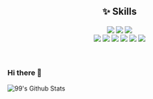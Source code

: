 ## <p align="center">✨ Skills</p>
<div align="center">
<a href="https://github.com/haesa"><img src="https://img.shields.io/badge/HTML5-E34F26?style=flat-square&logo=HTML5&logoColor=white"/></a>
<a href="https://github.com/haesa"><img src="https://img.shields.io/badge/CSS3-1572B6?style=flat-square&logo=CSS3&logoColor=white"/></a>
<a href="https://github.com/haesa"><img src="https://img.shields.io/badge/JavaScript-F7DF1E?style=flat-square&logo=JavaScript&logoColor=black"/></a>
<br/>
<a href="https://github.com/haesa"><img src="https://img.shields.io/badge/React-61DAFB?style=flat-square&logo=React&logoColor=black"/></a>
<a href="https://github.com/haesa"><img src="https://img.shields.io/badge/Postman-FF6C37?style=flat-square&logo=Postman&logoColor=white"/></a>
<a href="https://github.com/haesa"><img src="https://img.shields.io/badge/PostCSS-DD3A0A?style=flat-square&logo=PostCSS&logoColor=white"/></a>
<a href="https://github.com/haesa"><img src="https://img.shields.io/badge/GitHub-181717?style=flat-square&logo=GitHub&logoColor=white"/></a>
<a href="https://github.com/haesa"><img src="https://img.shields.io/badge/Git-F05032?style=flat-square&logo=Git&logoColor=white"/></a>
<a href="https://github.com/haesa"><img src="https://img.shields.io/badge/Firebase-FFCA28?style=flat-square&logo=Firebase&logoColor=black"/></a>
</div>
<br/><br/>

### Hi there 👋

<!--
**haesa/haesa** is a ✨ _special_ ✨ repository because its `README.md` (this file) appears on your GitHub profile.

Here are some ideas to get you started:

- 🔭 I’m currently working on ...
- 🌱 I’m currently learning ...
- 👯 I’m looking to collaborate on ...
- 🤔 I’m looking for help with ...
- 💬 Ask me about ...
- 📫 How to reach me: ...
- 😄 Pronouns: ...
- ⚡ Fun fact: ...
-->

![99's Github Stats](https://github-readme-stats.vercel.app/api?username=haesa&bg_color=b993d6,C779D0,8ca6db&title_color=fff&text_color=fff&show_icons=true&icon_color=ffffff)
